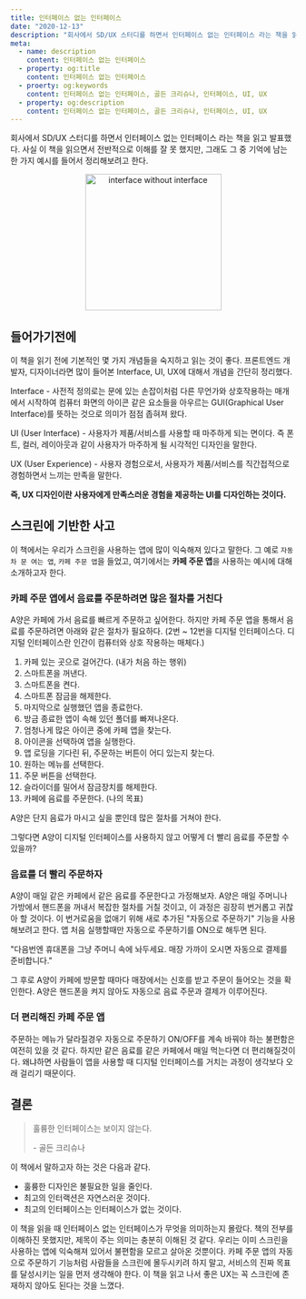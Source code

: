 ```yaml
---
title: 인터페이스 없는 인터페이스
date: "2020-12-13"
description: "회사에서 SD/UX 스터디를 하면서 인터페이스 없는 인터페이스 라는 책을 읽고 발표했다. 사실 이 책을 읽으면서 전반적으로 이해를 잘 못 했지만, 그래도 그 중 기억에 남는 한 가지 예시를 들어서 정리해보려고 한다."
meta:
  - name: description
    content: 인터페이스 없는 인터페이스
  - property: og:title
    content: 인터페이스 없는 인터페이스
  - proerty: og:keywords
    content: 인터페이스 없는 인터페이스, 골든 크리슈나, 인터페이스, UI, UX
  - property: og:description
    content: 인터페이스 없는 인터페이스, 골든 크리슈나, 인터페이스, UI, UX
---
```


회사에서 SD/UX 스터디를 하면서 인터페이스 없는 인터페이스 라는 책을 읽고 발표했다. 사실 이 책을 읽으면서 전반적으로 이해를 잘 못 했지만, 그래도 그 중 기억에 남는 한 가지 예시를 들어서 정리해보려고 한다.

<center>
  <figure>
    <img src="https://mblogthumb-phinf.pstatic.net/MjAxODExMTJfNjYg/MDAxNTQxOTU2OTc1MjA2.p77CnXh_ul6Y7z7XScb6GAq2iBu9zwOYb1mZS9eF3sEg.DIH0y7q-_qaMMBvku-_zdHiPrP25QJ0UHnlpv5yJMyQg.JPEG.jia-opal/L.jpg?type=w800" alt="interface without interface" width="240px">
  </figure>
</center>

## 들어가기전에

이 책을 읽기 전에 기본적인 몇 가지 개념들을 숙지하고 읽는 것이 좋다. 프론트엔드 개발자, 디자이너라면 많이 들어본 Interface, UI, UX에 대해서 개념을 간단히 정리했다.

Interface - 사전적 정의로는 문에 있는 손잡이처럼 다른 무언가와 상호작용하는 매개에서 시작하여 컴퓨터 화면의 아이콘 같은 요소들을 아우르는 GUI(Graphical User Interface)를 뜻하는 것으로 의미가 점점 좁혀져 왔다.

UI (User Interface) - 사용자가 제품/서비스를 사용할 때 마주하게 되는 면이다. 즉 폰트, 컬러, 레이아웃과 같이 사용자가 마주하게 될 시각적인 디자인을 말한다.

UX (User Experience) - 사용자 경험으로서, 사용자가 제품/서비스를 직간접적으로 경험하면서 느끼는 만족을 말한다.

**즉, UX 디자인이란 사용자에게 만족스러운 경험을 제공하는 UI를 디자인하는 것이다.**

## 스크린에 기반한 사고

이 책에서는 우리가 스크린을 사용하는 앱에 많이 익숙해져 있다고 말한다. 그 예로 `자동차 문 여는 앱`, `카페 주문 앱`을 들었고, 여기에서는 **카페 주문 앱**을 사용하는 예시에 대해 소개하고자 한다.

### 카페 주문 앱에서 음료를 주문하려면 많은 절차를 거친다

A양은 카페에 가서 음료를 빠르게 주문하고 싶어한다. 하지만 카페 주문 앱을 통해서 음료를 주문하려면 아래와 같은 절차가 필요하다. (2번 ~ 12번을 디지털 인터페이스다. 디지털 인터페이스란 인간이 컴퓨터와 상호 작용하는 매체다.)

1. 카페 있는 곳으로 걸어간다. (내가 처음 하는 행위)
2. 스마트폰을 꺼낸다.
3. 스마트폰을 켠다.
4. 스마트폰 잠금을 해제한다.
5. 마지막으로 실행했던 앱을 종료한다.
6. 방금 종료한 앱이 속해 있던 폴더를 빠져나온다.
7. 엄청나게 많은 아이콘 중에 카페 앱을 찾는다.
8. 아이콘을 선택하여 앱을 실행한다.
9. 앱 로딩을 기다린 뒤, 주문하는 버튼이 어디 있는지 찾는다.
10. 원하는 메뉴를 선택한다.
11. 주문 버튼을 선택한다.
12. 슬라이더를 밀어서 잠금장치를 해제한다.
13. 카페에 음료를 주문한다. (나의 목표)

A양은 단지 음료가 마시고 싶을 뿐인데 많은 절차를 거쳐야 한다.

그렇다면 A양이 디지털 인터페이스를 사용하지 않고 어떻게 더 빨리 음료를 주문할 수 있을까?

### 음료를 더 빨리 주문하자

A양이 매일 같은 카페에서 같은 음료를 주문한다고 가정해보자. A양은 매일 주머니나 가방에서 핸드폰을 꺼내서 복잡한 절차를 거칠 것이고, 이 과정은 굉장히 번거롭고 귀찮아 할 것이다.
이 번거로움을 없애기 위해 새로 추가된 "자동으로 주문하기" 기능을 사용해보려고 한다. 앱 처음 실행할때만 자동으로 주문하기를 ON으로 해두면 된다.

"다음번엔 휴대폰을 그냥 주머니 속에 놔두세요. 매장 가까이 오시면 자동으로 결제를 준비합니다."

그 후로 A양이 카페에 방문할 때마다 매장에서는 신호를 받고 주문이 들어오는 것을 확인한다. A양은 핸드폰을 켜지 않아도 자동으로 음료 주문과 결제가 이루어진다.

### 더 편리해진 카페 주문 앱

주문하는 메뉴가 달라질경우 자동으로 주문하기 ON/OFF를 계속 바꿔야 하는 불편함은 여전히 있을 것 같다. 하지만 같은 음료를 같은 카페에서 매일 먹는다면 더 편리해질것이다. 왜냐하면 사람들이 앱을 사용할 때 디지털 인터페이스를 거치는 과정이 생각보다 오래 걸리기 때문이다.

## 결론

> 훌륭한 인터페이스는 보이지 않는다.
>
> \- 골든 크리슈나

이 책에서 말하고자 하는 것은 다음과 같다.

- 훌륭한 디자인은 불필요한 일을 줄인다.
- 최고의 인터랙션은 자연스러운 것이다.
- 최고의 인터페이스는 인터페이스가 없는 것이다.

이 책을 읽을 때 인터페이스 없는 인터페이스가 무엇을 의미하는지 몰랐다. 책의 전부를 이해하진 못했지만, 제목이 주는 의미는 충분히 이해된 것 같다. 우리는 이미 스크린을 사용하는 앱에 익숙해져 있어서 불편함을 모르고 살아온 것뿐이다. 카페 주문 앱의 자동으로 주문하기 기능처럼 사람들을 스크린에 몰두시키려 하지 말고, 서비스의 진짜 목표를 달성시키는 일을 먼저 생각해야 한다. 이 책을 읽고 나서 좋은 UX는 꼭 스크린에 존재하지 않아도 된다는 것을 느꼈다.
